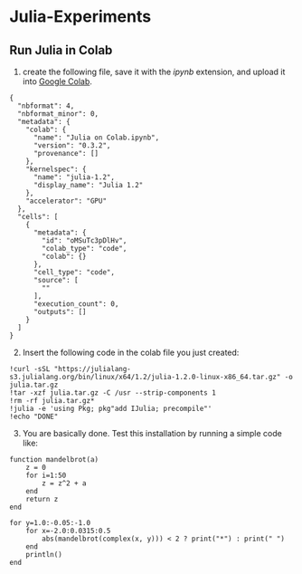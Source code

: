 # Julia-Experiments

## Run Julia in Colab
1. create the following file, save it with the *ipynb* extension, and upload it into [Google Colab](https://colab.research.google.com
).
```
{
  "nbformat": 4,
  "nbformat_minor": 0,
  "metadata": {
    "colab": {
      "name": "Julia on Colab.ipynb",
      "version": "0.3.2",
      "provenance": []
    },
    "kernelspec": {
      "name": "julia-1.2",
      "display_name": "Julia 1.2"
    },
    "accelerator": "GPU"
  },
  "cells": [
    {
      "metadata": {
        "id": "oMSuTc3pDlHv",
        "colab_type": "code",
        "colab": {}
      },
      "cell_type": "code",
      "source": [
        ""
      ],
      "execution_count": 0,
      "outputs": []
    }
  ]
}
```
2. Insert the following code in the colab file you just created:
```
!curl -sSL "https://julialang-s3.julialang.org/bin/linux/x64/1.2/julia-1.2.0-linux-x86_64.tar.gz" -o julia.tar.gz
!tar -xzf julia.tar.gz -C /usr --strip-components 1
!rm -rf julia.tar.gz*
!julia -e 'using Pkg; pkg"add IJulia; precompile"'
!echo "DONE"
```

3. You are basically done. Test this installation by running a simple code like:
```
function mandelbrot(a)
    z = 0
    for i=1:50
        z = z^2 + a
    end
    return z
end

for y=1.0:-0.05:-1.0
    for x=-2.0:0.0315:0.5
        abs(mandelbrot(complex(x, y))) < 2 ? print("*") : print(" ")
    end
    println()
end
```

